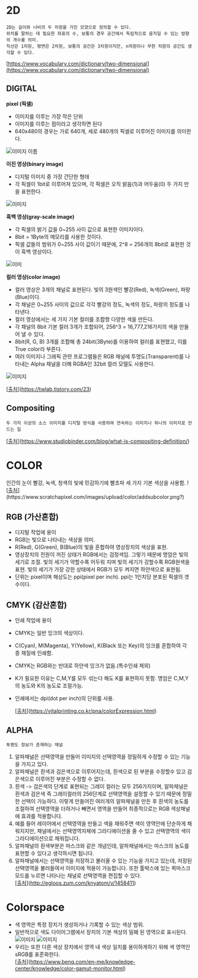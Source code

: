 # 2D
```
2D는 길이와 너비의 두 차원을 가진 모양으로 정의할 수 있다.
위치를 말하는 데 필요한 좌표의 수, 보통의 경우 공간에서 독립적으로 움직일 수 있는 방향의 개수를 의미. 
직선은 1차원, 평면은 2차원, 보통의 공간은 3차원이지만, n차원이나 무한 차원의 공간도 생각할 수 있다.   
```
[https://www.vocabulary.com/dictionary/two-dimensional](https://www.vocabulary.com/dictionary/two-dimensional)
## DIGITAL
 **pixel (픽셀)**
- 이미지를 이루는 가장 작은 단위
- 이미지를 이루는 점이라고 생각하면 된다
- 640x480의 경우는 가로 640개, 세로 480개의 픽셀로 이루어진 이미지를 의미한다.

![이미지 이름](https://img1.daumcdn.net/thumb/R1280x0/?scode=mtistory2&fname=https%3A%2F%2Fblog.kakaocdn.net%2Fdn%2FVC0go%2FbtqCFyfnEwf%2FK6HtwvelNW0KXQjg6Ebks1%2Fimg.png)
 

**이진 영상(binary image)**
- 디지털 이미지 중 가장 간단한 형태
- 각 픽셀이 1bit로 이루어져 있으며, 각 픽셀은 오직 밝음(1)과 어두움(0) 두 가지 만을 표현한다.

![이미지](https://img1.daumcdn.net/thumb/R1280x0/?scode=mtistory2&fname=https%3A%2F%2Fblog.kakaocdn.net%2Fdn%2FkyJpC%2FbtqCF7ok30Q%2Fp5byGFydow6Bvi6zLmHEu1%2Fimg.png)


 

**흑백 영상(gray-scale image)**
- 각 픽셀의 밝기 값을 0~255 사이 값으로 표현한 이미지이다.
- 8bit = 1Byte의 메모리를 사용한 것이다.
- 픽셀 값들의 범위가 0~255 사이 값이기 때문에, 2^8 = 256개의 8bit로 표현한 것이 흑백 영상이다.

![이미](https://img1.daumcdn.net/thumb/R1280x0/?scode=mtistory2&fname=https%3A%2F%2Fblog.kakaocdn.net%2Fdn%2FA2r8x%2FbtqCB8aSYsN%2Fl76TsIhJNX3UBqUSSTDUGk%2Fimg.png)
 

**컬러 영상(color image)**
- 컬러 영상은 3개의 채널로 표현된다. 빛의 3원색인 빨강(Red), 녹색(Green), 파랑(Blue)이다.
- 각 채널은 0~255 사이의 값으로 각각 빨강의 정도, 녹색의 정도, 파랑의 정도를 나타낸다.
- 컬러 영상에서는 세 가지 기본 컬러를 조합항 다양한 색을 만든다.
- 각 채널의 8bit 기본 컬러 3개가 조합되어, 256^3 = 16,777,216가지의 색을 만들어 낼 수 있다.
- 8bit(R, G, B) 3개를 조합해 총 24bit(3Byte)를 이용하여 컬러를 표현했고, 이를 True color라 부른다.
- 여러 이미지나 그래픽 관련 프로그램들은 RGB 채널에 투명도(Transparent)를 나타내는 Alpha 채널을 더해 RGBA인 32bit 컬러 모델도 사용한다.

![이미지](https://img1.daumcdn.net/thumb/R1280x0/?scode=mtistory2&fname=https%3A%2F%2Fblog.kakaocdn.net%2Fdn%2Fb6KBkk%2FbtqCHw2fZ1s%2Fxjxnf6OUEBR0eVH8kZKoh0%2Fimg.png)
 


[[출처](https://twlab.tistory.com/23)](https://twlab.tistory.com/23)

## Compositing
```
두 가지 이상의 소스 이미지를 디지털 방식을 사용하여 연속하는 이미지나 하나의 이미지로 만드는 일
```
[[출처](https://www.studiobinder.com/blog/what-is-compositing-definition/)](https://www.studiobinder.com/blog/what-is-compositing-definition/)
# COLOR
인간의 눈이 빨강, 녹색, 청색의 빛에 민감하기에 빨초파 세 가지 기본 색상을 사용함.
![[출처](https://www.scratchapixel.com/images/upload/color/addsubcolor.png?)](https://www.scratchapixel.com/images/upload/color/addsubcolor.png?)
## RGB    (가산혼합)
- 디지털 작업에 용이    
- RGB는 빛으로 나타내는 색상을 의미. 
- R(Red), G(Green), B(Blue)의 빛을 혼합하여 영상장치의 색상을 표현. 
- 영상장치의 전원이 꺼진 상태가 RGB에서는 검정색임. 그렇기 때문에 명암은 빛의 세기로 조절. 빛의 세기가 약할수록 어두워 지며 빛의 세기가 강할수록 RGB원색을 표현. 빛의 세기가 가장 강한 상태에서 RGB가 모두 켜지면 하얀색으로 표현됨. 
- 단위는 pixel이며 해상도는 ppi(pixel per inch). ppi는 1인치당 분포된 픽셀의 갯수이다.
 
## CMYK    (감산혼합)
- 인쇄 작업에 용이
- CMYK는 일반 잉크의 색상이다. 
- C(Cyan), M(Magenta), Y(Yellow), K(Black 또는 Key)의 잉크를 혼합하여 각 종 재질에 인쇄함. 
- CMYK는 RGB와는 반대로 하얀색 잉크가 없음.(특수인쇄 제외)
- K가 필요한 이유는 C,M,Y를 모두 섞는다 해도 K를 표현하지 못함. 명암은 C,M,Y의 농도와 K의 농도로 조절가능. 
- 인쇄에서는 dpi(dot per inch)의 단위를 사용.   
     
     [[출처](https://vitalprinting.co.kr/pna/colorExpression.html)](https://vitalprinting.co.kr/pna/colorExpression.html)
## ALPHA
```
투명도 정보가 존재하는 채널
```
1) 알파채널은 선택영역을 만들어 이미지의 선택영역을 정밀하게 수정할 수 있는 기능을 가지고 있다.
2) 알파채널은 흰색과 검은색으로 이루어지는데, 흰색으로 된 부분을 수정할수 있고 검은색으로 이루어진 부분은 수정할 수 없다.
3) 흰색 -> 검은색의 단계로 표현되는 그레이 컬러는 모두 256가지이며, 알파채널은 흰색과 검은색 즉 그레이컬러의 256단계로 선택영역을 설정할 수 있기 때문에 정밀한 선택이 가능하다. 이렇게 만들어진 여러개의 알파채널을 만든 후 흰색의 농도를 조절하여 선택영역을 더하거나 빼면서 영역을 만들어 최종적으로는 RGB 색상채널에 효과를 적용합니다.
4) 예를 들어 레이어에서 선택영역을 만들고 색을 채워주면 색이 영역안에 단순하게 채워지지만, 채널에서는 선택영역자체에 그라디에이션을 줄 수 있고 선택영역의 색이 그라디에이션으로 채워집니다.
5) 알파채널의 흰색부분은 마스크와 같은 개념인데, 알파채널에서는 마스크의 농도를 표현할 수 있다고 생각하시면 됩니다.
6) 알파채널에서는 선택영역을 저장하고 불러올 수 있는 기능을 가지고 있는데, 저장된 선택영역을 불러들여서 이미지에 적용이 가능합니다. 또한 툴박스에 있는 퀵마스크 모드를 누르면 나타나는 채널로 선택영역을 편집할 수 있다.   
       [[출처](http://egloos.zum.com/knyatom/v/1458411)](http://egloos.zum.com/knyatom/v/1458411)
# Colorspace
- 색 영역은 특정 장치가 생성하거나 기록할 수 있는 색상 범위. 
- 일반적으로 색도 다이어그램에서 장치의 기본 색상의 밀폐 된 영역으로 표시된다. 
![이미지](https://image.benq.com/is/image/benqco/color-gamut-5?$ResponsivePreset$&wid=1468)
![이미지](https://image.benq.com/is/image/benqco/color-gamut-7?$ResponsivePreset$&wid=1468)
- 우리는 또한 다른 색상 장치에서 영역 내 색상 일치를 용이하게하기 위해 색 영역인 sRGB를 표준화한다.   
   [[출처](https://www.benq.com/en-me/knowledge-center/knowledge/color-gamut-monitor.html)](https://www.benq.com/en-me/knowledge-center/knowledge/color-gamut-monitor.html)

